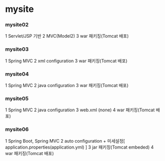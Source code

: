 # mysite 

### mysite02
1 	Servlet/JSP 기반 
2 	MVC(Model2)
3	war 패키징(Tomcat 배포)

### mysite03
1	Spring MVC 
2	xml configuration 
3	war 패키징(Tomcat 배포)

### mysite04
1	Spring MVC 
2	java configuration 
3	war 패키징(Tomcat 배포)

### mysite05
1	Spring MVC 
2	java configuration
3	web.xml (none) 
4	war 패키징(Tomcat 배포)

### mysite06  
1	Spring Boot, Spring MVC 
2	auto configuration + 미세설정[ application.properties(application.yml) ] 
3	jar 패키징(Tomcat embeded)
4	war 패키징(Tomcat 배포)
